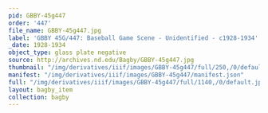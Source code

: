 ```yaml
---
pid: GBBY-45g447
order: '447'
file_name: GBBY-45g447.jpg
label: 'GBBY 45G/447: Baseball Game Scene - Unidentified - c1928-1934'
_date: 1928-1934
object_type: glass plate negative
source: http://archives.nd.edu/Bagby/GBBY-45g447.jpg
thumbnail: "/img/derivatives/iiif/images/GBBY-45g447/full/250,/0/default.jpg"
manifest: "/img/derivatives/iiif/images/GBBY-45g447/manifest.json"
full: "/img/derivatives/iiif/images/GBBY-45g447/full/1140,/0/default.jpg"
layout: bagby_item
collection: bagby
---
```

